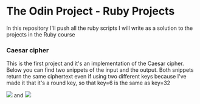 # The Odin Project - Ruby Projects
In this repository I'll push all the ruby scripts I will write as a solution to the projects in the Ruby course

<h3 style="linear-gradient(45deg, #553c9a, #ee4b2b)">Caesar cipher</h3>
<p>This is the first project and it's an implementation of the Caesar cipher. Below you can find two snippets of the input and the output. Both snippets return the same ciphertext even if using two different keys because I've made it that it's a round key, so that key=6 is the same as key=32</p>
<img src="imgs/caesar_result_1">
and
<img src="imgs/caesar_result_2">